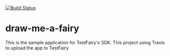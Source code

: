 [![Build Status](https://travis-ci.com/testfairy/testfairy-android-sdk.svg?token=fHggeptFxBZcA52qscVS&branch=master)](https://travis-ci.com/testfairy/testfairy-android-sdk)
# draw-me-a-fairy

This is the sample application for TestFairy's SDK.
This project using Travis to upload the app to TestFairy
